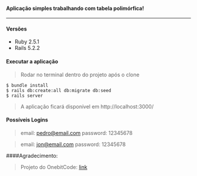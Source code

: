 #### Aplicação simples trabalhando com tabela polimórfica!

----
#### Versões
* Ruby 2.5.1 
* Rails 5.2.2

#### Executar a aplicação

> Rodar no terminal dentro do projeto após o clone

    $ bundle install 
    $ rails db:create:all db:migrate db:seed
    $ rails server
> A aplicação ficará disponível em http://localhost:3000/ 

#### Possíveis Logins 

>email: pedro@email.com password: 12345678

>email: jon@email.com password: 12345678

####Agradecimento: 

>Projeto do OnebitCode: 
[link](https://onebitcode.com/polimorfismo-no-ruby-on-rails-aprenda-em-10-minutos/)
